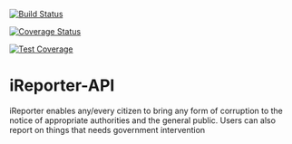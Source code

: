 [![Build Status](https://travis-ci.com/LordUche/iReporter-API.svg?branch=master)](https://travis-ci.com/LordUche/iReporter-API)

[![Coverage Status](https://coveralls.io/repos/github/LordUche/iReporter-API/badge.svg?branch=master)](https://coveralls.io/github/LordUche/iReporter-API?branch=master)

[![Test Coverage](https://api.codeclimate.com/v1/badges/054a641313d6e835b289/test_coverage)](https://codeclimate.com/github/LordUche/iReporter-API/test_coverage)

# iReporter-API
iReporter enables any/every citizen to bring any form of corruption to the notice of appropriate authorities and the general public. Users can also report on things that needs government intervention
